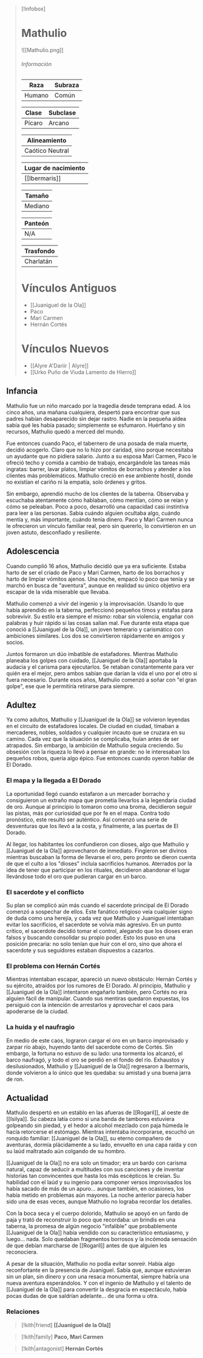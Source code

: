 
> [!infobox]
> # Mathulio 
> ![[Mathulio.png]]
> ###### Información
> | Raza  | Subraza |
> | ------ | -------- |
> | Humano     | Común     |
> 
> | Clase | Subclase |
> | --------- | ------ |
> | Pícaro | Arcano   |
> 
> | Alineamiento       |
> | ----------------- |
> | Caótico Neutral |
> 
> | Lugar de nacimiento |
> | --------------------- |
> | [[Ibermaris]]                  |
>
> | Tamaño  |
> | --------- |
> | Mediano |
>
> | Panteón |
> | -------- |
> | N/A      |
> 
>| Trasfondo   |
> | ----------- |
> | Charlatán   |
>
> # Vínculos Antiguos
> - [[Juaniguel de la Ola]]
> - Paco
> - Mari Carmen
> - Hernán Cortés
>
> # Vínculos Nuevos
> - [[Alyre A'Dariir | Alyre]]
> - [[Urko Puño de Viuda Lamento de Hierro]]



## **Infancia**

Mathulio fue un niño marcado por la tragedia desde temprana edad. A los cinco años, una mañana cualquiera, despertó para encontrar que sus padres habían desaparecido sin dejar rastro. Nadie en la pequeña aldea sabía qué les había pasado; simplemente se esfumaron. Huérfano y sin recursos, Mathulio quedó a merced del mundo.

Fue entonces cuando Paco, el tabernero de una posada de mala muerte, decidió acogerlo. Claro que no lo hizo por caridad, sino porque necesitaba un ayudante que no pidiera salario. Junto a su esposa Mari Carmen, Paco le ofreció techo y comida a cambio de trabajo, encargándole las tareas más ingratas: barrer, lavar platos, limpiar vómitos de borrachos y atender a los clientes más problemáticos. Mathulio creció en ese ambiente hostil, donde no existían el cariño ni la empatía, solo órdenes y gritos.

Sin embargo, aprendió mucho de los clientes de la taberna. Observaba y escuchaba atentamente cómo hablaban, cómo mentían, cómo se reían y cómo se peleaban. Poco a poco, desarrolló una capacidad casi instintiva para leer a las personas. Sabía cuándo alguien ocultaba algo, cuándo mentía y, más importante, cuándo tenía dinero. Paco y Mari Carmen nunca le ofrecieron un vínculo familiar real, pero sin quererlo, lo convirtieron en un joven astuto, desconfiado y resiliente.


## Adolescencia

Cuando cumplió 16 años, Mathulio decidió que ya era suficiente. Estaba harto de ser el criado de Paco y Mari Carmen, harto de los borrachos y harto de limpiar vómitos ajenos. Una noche, empacó lo poco que tenía y se marchó en busca de "aventura", aunque en realidad su único objetivo era escapar de la vida miserable que llevaba.

Mathulio comenzó a vivir del ingenio y la improvisación. Usando lo que había aprendido en la taberna, perfeccionó pequeños timos y estafas para sobrevivir. Su estilo era siempre el mismo: robar sin violencia, engañar con palabras y huir rápido si las cosas salían mal. Fue durante esta etapa que conoció a [[Juaniguel de la Ola]], un joven temerario y carismático con ambiciones similares. Los dos se convirtieron rápidamente en amigos y socios.

Juntos formaron un dúo imbatible de estafadores. Mientras Mathulio planeaba los golpes con cuidado, [[Juaniguel de la Ola]] aportaba la audacia y el carisma para ejecutarlos. Se retaban constantemente para ver quién era el mejor, pero ambos sabían que darían la vida el uno por el otro si fuera necesario. Durante esos años, Mathulio comenzó a soñar con "el gran golpe", ese que le permitiría retirarse para siempre.


## Adultez

Ya como adultos, Mathulio y [[Juaniguel de la Ola]] se volvieron leyendas en el circuito de estafadores locales. De ciudad en ciudad, timaban a mercaderes, nobles, soldados y cualquier incauto que se cruzara en su camino. Cada vez que la situación se complicaba, huían antes de ser atrapados. Sin embargo, la ambición de Mathulio seguía creciendo. Su obsesión con la riqueza lo llevó a pensar en grande: no le interesaban los pequeños robos, quería algo épico. Fue entonces cuando oyeron hablar de El Dorado.

  

### El mapa y la llegada a El Dorado

  

La oportunidad llegó cuando estafaron a un mercader borracho y consiguieron un extraño mapa que prometía llevarlos a la legendaria ciudad de oro. Aunque al principio lo tomaron como una broma, decidieron seguir las pistas, más por curiosidad que por fe en el mapa. Contra todo pronóstico, este resultó ser auténtico. Así comenzó una serie de desventuras que los llevó a la costa, y finalmente, a las puertas de El Dorado.

  

Al llegar, los habitantes los confundieron con dioses, algo que Mathulio y [[Juaniguel de la Ola]] aprovecharon de inmediato. Fingieron ser divinos mientras buscaban la forma de llevarse el oro, pero pronto se dieron cuenta de que el culto a los "dioses" incluía sacrificios humanos. Aterrados por la idea de tener que participar en los rituales, decidieron abandonar el lugar llevándose todo el oro que pudieran cargar en un barco.


### El sacerdote y el conflicto

Su plan se complicó aún más cuando el sacerdote principal de El Dorado comenzó a sospechar de ellos. Este fanático religioso veía cualquier signo de duda como una herejía, y cada vez que Mathulio y Juaniguel intentaban evitar los sacrificios, el sacerdote se volvía más agresivo. En un punto crítico, el sacerdote decidió tomar el control, alegando que los dioses eran falsos y buscando consolidar su propio poder. Esto los puso en una posición precaria: no solo tenían que huir con el oro, sino que ahora el sacerdote y sus seguidores estaban dispuestos a cazarlos.

  

### El problema con Hernán Cortés

Mientras intentaban escapar, apareció un nuevo obstáculo: Hernán Cortés y su ejército, atraídos por los rumores de El Dorado. Al principio, Mathulio y [[Juaniguel de la Ola]] intentaron engañarlo también, pero Cortés no era alguien fácil de manipular. Cuando sus mentiras quedaron expuestas, los persiguió con la intención de arrestarlos y aprovechar el caos para apoderarse de la ciudad.

  

### La huida y el naufragio


En medio de este caos, lograron cargar el oro en un barco improvisado y zarpar río abajo, huyendo tanto del sacerdote como de Cortés. Sin embargo, la fortuna no estuvo de su lado: una tormenta los alcanzó, el barco naufragó, y todo el oro se perdió en el fondo del río. Exhaustos y desilusionados, Mathulio y [[Juaniguel de la Ola]] regresaron a Ibermaris, donde volvieron a lo único que les quedaba: su amistad y una buena jarra de ron.



## Actualidad

Mathulio despertó en un establo en las afueras de [[Rogaril]], al oeste de [[Isilya]]. Su cabeza latía como si una banda de tambores estuviera golpeando sin piedad, y el hedor a alcohol mezclado con paja húmeda le hacía retorcerse el estómago. Mientras intentaba incorporarse, escuchó un ronquido familiar: [[Juaniguel de la Ola]], su eterno compañero de aventuras, dormía plácidamente a su lado, envuelto en una capa raída y con su laúd maltratado aún colgando de su hombro.

[[Juaniguel de la Ola]] no era solo un timador; era un bardo con carisma natural, capaz de seducir a multitudes con sus canciones y de inventar historias tan convincentes que hasta los más escépticos le creían. Su habilidad con el laúd y su ingenio para componer versos improvisados los había sacado de más de un apuro... aunque también, en ocasiones, los había metido en problemas aún mayores. La noche anterior parecía haber sido una de esas veces, aunque Mathulio no lograba recordar los detalles.

Con la boca seca y el cuerpo dolorido, Mathulio se apoyó en un fardo de paja y trató de reconstruir lo poco que recordaba: un brindis en una taberna, la promesa de algún negocio "infalible" que probablemente [[Juaniguel de la Ola]] había vendido con su característico entusiasmo, y luego... nada. Solo quedaban fragmentos borrosos y la incómoda sensación de que debían marcharse de [[Rogaril]] antes de que alguien les reconociera.

A pesar de la situación, Mathulio no podía evitar sonreír. Había algo reconfortante en la presencia de Juaniguel. Sabía que, aunque estuvieran sin un plan, sin dinero y con una resaca monumental, siempre habría una nueva aventura esperándolos. Y con el ingenio de Mathulio y el talento de [[Juaniguel de la Ola]] para convertir la desgracia en espectáculo, había pocas dudas de que saldrían adelante... de una forma u otra.

### Relaciones

> [!kith|friend] **[[Juaniguel de la Ola]]**

> [!kith|family] **Paco, Mari Carmen**

> [!kith|antagonist] **Hernán Cortés**







